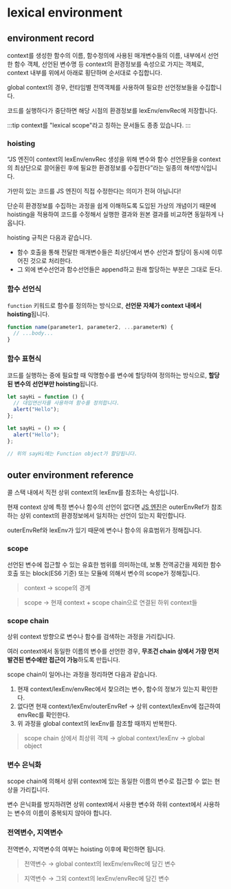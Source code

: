 # lexical environment

## environment record

context를 생성한 함수의 이름, 함수정의에 사용된 매개변수들의 이름, 내부에서 선언한 함수 객체, 선언된 변수명 등 context의 환경정보를 속성으로 가지는 객체로, context 내부를 위에서 아래로 횡단하며 순서대로 수집합니다.

global context의 경우, 런타임별 전역객체를 사용하여 필요한 선언정보들을 수집합니다.

코드를 실행하다가 중단하면 해당 시점의 환경정보를 lexEnv/envRec에 저장합니다.

:::tip
context를 "lexical scope"라고 칭하는 문서들도 종종 있습니다.
:::

### hoisting

“JS 엔진이 context의 lexEnv/envRec 생성을 위해 변수와 함수 선언문들을 context의 최상단으로 끌어올린 후에 필요한 환경정보를 수집한다”라는 일종의 해석방식입니다.

가만히 있는 코드를 JS 엔진이 직접 수정한다는 의미가 전혀 아닙니다!

단순히 환경정보를 수집하는 과정을 쉽게 이해하도록 도입된 가상의 개념이기 때문에 hoisting을 적용하여 코드를 수정해서 실행한 결과와 원본 결과를 비교하면 동일하게 나옵니다.

hoisting 규칙은 다음과 같습니다.

- 함수 호출을 통해 전달한 매개변수들은 최상단에서 변수 선언과 할당이 동시에 이루어진 것으로 처리한다.
- 그 외에 변수선언과 함수선언들은 append하고 원래 할당하는 부분은 그대로 둔다.

### 함수 선언식

`function` 키워드로 함수를 정의하는 방식으로, **선언문 자체가 context 내에서 hoisting**됩니다.

```js
function name(parameter1, parameter2, ...parameterN) {
  // ...body...
}
```

### 함수 표현식

코드를 실행하는 중에 필요할 때 익명함수를 변수에 할당하여 정의하는 방식으로, **할당된 변수의 선언부만 hoisting**됩니다.

```js
let sayHi = function () {
  // 대입연산자를 사용하여 함수를 정의합니다.
  alert("Hello");
};
```

```js
let sayHi = () => {
  alert("Hello");
};

// 위의 sayHi에는 Function object가 할당됩니다.
```

## outer environment reference

콜 스택 내에서 직전 상위 context의 lexEnv를 참조하는 속성입니다.

현재 context 상에 특정 변수나 함수의 선언이 없다면 [JS 엔진](../../../studies/browser/browser_runtime/%EB%B8%8C%EB%9D%BC%EC%9A%B0%EC%A0%80_%EB%9F%B0%ED%83%80%EC%9E%84_%EA%B5%AC%EC%A1%B0.md)은 outerEnvRef가 참조하는 상위 context의 환경정보에서 일치하는 선언이 있는지 확인합니다.

outerEnvRef와 lexEnv가 있기 때문에 변수나 함수의 유효범위가 정해집니다.

### scope

선언된 변수에 접근할 수 있는 유효한 범위를 의미하는데, 보통 전역공간을 제외한 함수호출 또는 block(ES6 기준) 또는 모듈에 의해서 변수의 scope가 정해집니다.

> context → scope의 경계

> scope → 현재 context + scope chain으로 연결된 하위 context들

### scope chain

상위 context 방향으로 변수나 함수를 검색하는 과정을 가리킵니다.

여러 context에서 동일한 이름의 변수를 선언한 경우, **무조건 chain 상에서 가장 먼저 발견된 변수에만 접근이 가능**하도록 만듭니다.

scope chain이 일어나는 과정을 정리하면 다음과 같습니다.

1. 현재 context/lexEnv/envRec에서 찾으려는 변수, 함수의 정보가 있는지 확인한다.
2. 없다면 현재 context/lexEnv/outerEnvRef → 상위 context/lexEnv에 접근하여 envRec를 확인한다.
3. 위 과정을 global context의 lexEnv를 참조할 때까지 반복한다.

> scope chain 상에서 최상위 객체 → global context/lexEnv → global object

### 변수 은닉화

scope chain에 의해서 상위 context에 있는 동일한 이름의 변수로 접근할 수 없는 현상을 가리킵니다.

변수 은닉화를 방지하려면 상위 context에서 사용한 변수와 하위 context에서 사용하는 변수의 이름이 중복되지 않아야 합니다.

### 전역변수, 지역변수

전역변수, 지역변수의 여부는 hoisting 이후에 확인하면 됩니다.

> 전역변수 → global context의 lexEnv/envRec에 담긴 변수

> 지역변수 → 그외 context의 lexEnv/envRec에 담긴 변수
